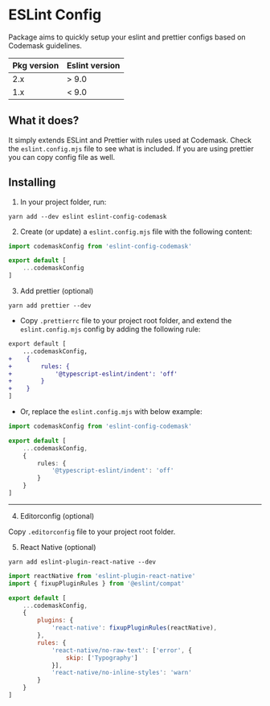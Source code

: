 # ESLint Config

Package aims to quickly setup your eslint and prettier configs based on Codemask guidelines.

|Pkg version| Eslint version |
|---|---------|
| 2.x | \> 9.0  |
| 1.x | < 9.0   |


## What it does?

It simply extends ESLint and Prettier with rules used at Codemask. Check the `eslint.config.mjs` file to see what is included. If you are using prettier you can copy config file as well.

## Installing

1. In your project folder, run:

```
yarn add --dev eslint eslint-config-codemask
```

2. Create (or update) a `eslint.config.mjs` file with the following content:

```js
import codemaskConfig from 'eslint-config-codemask'

export default [
    ...codemaskConfig
]
```

3. Add prettier (optional)

```shell
yarn add prettier --dev
```

* Copy `.prettierrc` file to your project root folder, and extend the `eslint.config.mjs` config by adding the following rule:

```diff
export default [
    ...codemaskConfig,
+    {
+        rules: {
+            '@typescript-eslint/indent': 'off'
+        }
+    }
]
```

* Or, replace the `eslint.config.mjs` with below example:

```ts
import codemaskConfig from 'eslint-config-codemask'

export default [
    ...codemaskConfig,
    {
        rules: {
            '@typescript-eslint/indent': 'off'
        }
    }
]
```
---

4. Editorconfig (optional)

Copy `.editorconfig` file to your project root folder.

5. React Native (optional)

```
yarn add eslint-plugin-react-native --dev
```

```js
import reactNative from 'eslint-plugin-react-native'
import { fixupPluginRules } from '@eslint/compat'

export default [
    ...codemaskConfig,
    {
        plugins: {
            'react-native': fixupPluginRules(reactNative),
        },
        rules: {
            'react-native/no-raw-text': ['error', {
                skip: ['Typography']
            }],
            'react-native/no-inline-styles': 'warn'
        }
    }
]
```
